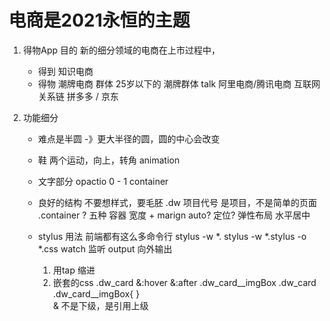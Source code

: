 # 电商是2021永恒的主题

1. 得物App  目的
    新的细分领域的电商在上市过程中，
    - 得到 知识电商
    - 得物 潮牌电商
        群体 25岁以下的 潮牌群体 talk 
        阿里电商/腾讯电商 互联网关系链
        拼多多 / 京东

2. 功能细分
    - 难点是半圆 -》更大半径的圆，圆的中心会改变
    - 鞋
        两个运动，向上，转角 animation
    - 文字部分
        opactio 0 - 1
        container
    - 良好的结构
        不要想样式，要毛胚
        .dw 项目代号 是项目，不是简单的页面
        .container ? 五种
            容器 宽度 + marign auto?
            定位?
            弹性布局 水平居中

    - stylus 用法
      前端都有这么多命令行
      stylus -w *.
      stylus -w *.stylus -o *.css
      watch 监听
      output 向外输出
      1. 用tap 缩进
      2. 嵌套的css
      .dw_card
        &:hover
        &:after
        .dw_card__imgBox
      .dw_card .dw_card__imgBox{
      }  
      & 不是下级，是引用上级